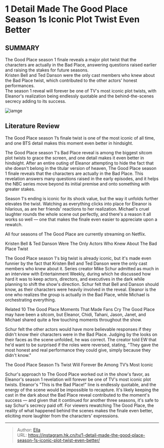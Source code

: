 # 1 Detail Made The Good Place Season 1s Iconic Plot Twist Even Better


## SUMMARY 



The Good Place season 1 finale reveals a major plot twist that the characters are actually in the Bad Place, answering questions raised earlier and raising the stakes for future seasons.   
Kristen Bell and Ted Danson were the only cast members who knew about the Bad Place twist, which contributed to the other actors&#39; honest performances.   
The season 1 reveal will forever be one of TV&#39;s most iconic plot twists, with Eleanor&#39;s realization being endlessly quotable and the behind-the-scenes secrecy adding to its success.  

![iamge](https://static1.srcdn.com/wordpress/wp-content/uploads/2024/01/the-good-place-season-1-twist.jpg)

## Literature Review
The Good Place season 1’s finale twist is one of the most iconic of all time, and one BTS detail makes this moment even better in hindsight.




The Good Place season 1&#39;s Bad Place reveal is among the biggest sitcom plot twists to grace the screen, and one detail makes it even better in hindsight. After an entire outing of Eleanor attempting to hide the fact that she doesn&#39;t belong in the titular version of heaven, The Good Place season 1 finale reveals that the characters are actually in the Bad Place. This revelation answers many questions raised in the early episodes, and it helps the NBC series move beyond its initial premise and onto something with greater stakes.




Season 1&#39;s ending is iconic for its shock value, but the way it unfolds further elevates the twist. Watching as everything clicks into place for Eleanor is hilarious, as are her friends&#39; reactions to her realization. Michael&#39;s cruel laughter rounds the whole scene out perfectly, and there&#39;s a reason it all works so well — one that makes the finale even easier to appreciate upon a rewatch.



All four seasons of The Good Place are currently streaming on Netflix.



Kristen Bell &amp; Ted Danson Were The Only Actors Who Knew About The Bad Place Twist 
          

The Good Place season 1&#39;s big twist is already iconic, but it&#39;s made even funnier by the fact that Kristen Bell and Ted Danson were the only cast members who knew about it. Series creator Mike Schur admitted as much in an interview with Entertainment Weekly, during which he discussed how hard it was to keep actors, directors, and executives in the dark while planning to shift the show&#39;s direction. Schur felt that Bell and Danson should know, as their characters were heavily involved in the reveal. Eleanor is the one who realizes the group is actually in the Bad Place, while Michael is orchestrating everything.



Related   10 The Good Place Moments That Made Fans Cry   The Good Place may have been a sitcom, but Eleanor, Chidi, Tahani, Jason, Janet, and Michael shared quite a few touching moments throughout the show.    


Schur felt the other actors would have more believable responses if they didn&#39;t know their characters were in the Bad Place. Judging by the looks on their faces as the scene unfolded, he was correct. The creator told EW that he&#39;d want to be surprised if the roles were reversed, stating, &#34;They gave the most honest and real performance they could give, simply because they didn&#39;t know.&#34;


The Good Place Season 1’s Twist Will Forever Be Among TV’s Most Iconic 
          

Schur&#39;s approach to The Good Place worked out in the show&#39;s favor, as Eleanor&#39;s season 1 revelation will forever be one of TV&#39;s most iconic plot twists. Eleanor&#39;s &#34;This is the Bad Place!&#34; line is endlessly quotable, and the energy of the scene would be impossible to recapture. It&#39;s likely keeping the cast in the dark about the Bad Place reveal contributed to the moment&#39;s success — and given that it continued for another three seasons, it&#39;s safe to say Schur&#39;s secrecy paid off. For viewers rewatching The Good Place, the reality of what happened behind the scenes makes the finale even better, eliciting more laughter from the characters&#39; expressions.






---

> Author: [Ella](https://instagram.hk.cn/)  
> URL: https://instagram.hk.cn/tv/1-detail-made-the-good-place-season-1s-iconic-plot-twist-even-better/  

